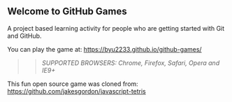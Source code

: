 ## Welcome to GitHub Games

A project based learning activity for people who are getting started with Git and GitHub.

You can play the game at: https://byu2233.github.io/github-games/

>> _*SUPPORTED BROWSERS*: Chrome, Firefox, Safari, Opera and IE9+_

This fun open source game was cloned from: https://github.com/jakesgordon/javascript-tetris
